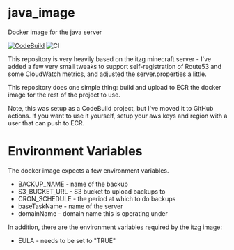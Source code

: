 # java_image
Docker image for the java server

[![CodeBuild](https://codebuild.ap-southeast-2.amazonaws.com/badges?uuid=eyJlbmNyeXB0ZWREYXRhIjoiMlhmRFBFd2drSTl0bFBjV2ZqdGxxTm1RRDhMY05uV0hkdlpJMm9ucVVxTzBHckp6WjJQazcrKytEVG05NXNDRXJhMk1sVGRhS0xTTlZja3ZaVEJ0M1VJPSIsIml2UGFyYW1ldGVyU3BlYyI6IkFKcEIrSHJYZDRZSnNqOWIiLCJtYXRlcmlhbFNldFNlcmlhbCI6MX0%3D&branch=master)](https://github.com/serverless-minecraft/java_image)
![CI](https://github.com/serverless-minecraft/java_image/workflows/CI/badge.svg)

This repository is very heavily based on the itzg minecraft server - I've added
a few very small tweaks to support self-registration of Route53 and some
CloudWatch metrics, and adjusted the server.properties a little.

This repository does one simple thing: build and upload to ECR the docker
image for the rest of the project to use.

Note, this was setup as a CodeBuild project, but I've moved it to GitHub actions.
If you want to use it yourself, setup your aws keys and region with a user that
can push to ECR.

Environment Variables
=====================

The docker image expects a few environment variables.

* BACKUP_NAME - name of the backup
* S3_BUCKET_URL - S3 bucket to upload backups to
* CRON_SCHEDULE - the period at which to do backups
* baseTaskName - name of the server
* domainName - domain name this is operating under

In addition, there are the environment variables required by the itzg
image:

* EULA - needs to be set to "TRUE"
